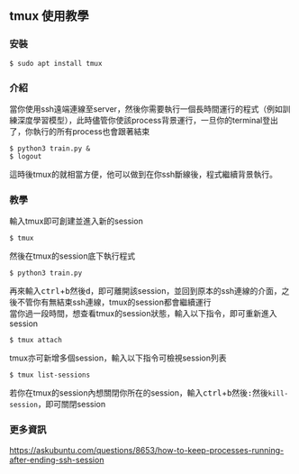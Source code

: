 ## tmux 使用教學
### 安裝
```console
$ sudo apt install tmux
```
### 介紹
當你使用ssh遠端連線至server，然後你需要執行一個長時間運行的程式（例如訓練深度學習模型），此時儘管你使該process背景運行，一旦你的terminal登出了，你執行的所有process也會跟著結束
```console
$ python3 train.py &
$ logout
```
這時後tmux的就相當方便，他可以做到在你ssh斷線後，程式繼續背景執行。
### 教學
輸入tmux即可創建並進入新的session
```console
$ tmux
```
然後在tmux的session底下執行程式
```console
$ python3 train.py
```
再來輸入<kbd>ctrl</kbd>+<kbd>b</kbd>然後<kbd>d</kbd>，即可離開該session，並回到原本的ssh連線的介面，之後不管你有無結束ssh連線，tmux的session都會繼續運行<br>
當你過一段時間，想查看tmux的session狀態，輸入以下指令，即可重新進入session
```console
$ tmux attach
```
tmux亦可新增多個session，輸入以下指令可檢視session列表
```console
$ tmux list-sessions
```
若你在tmux的session內想關閉你所在的session，輸入<kbd>ctrl</kbd>+<kbd>b</kbd>然後<kbd>:</kbd>然後`kill-session`，即可關閉session
### 更多資訊
https://askubuntu.com/questions/8653/how-to-keep-processes-running-after-ending-ssh-session
